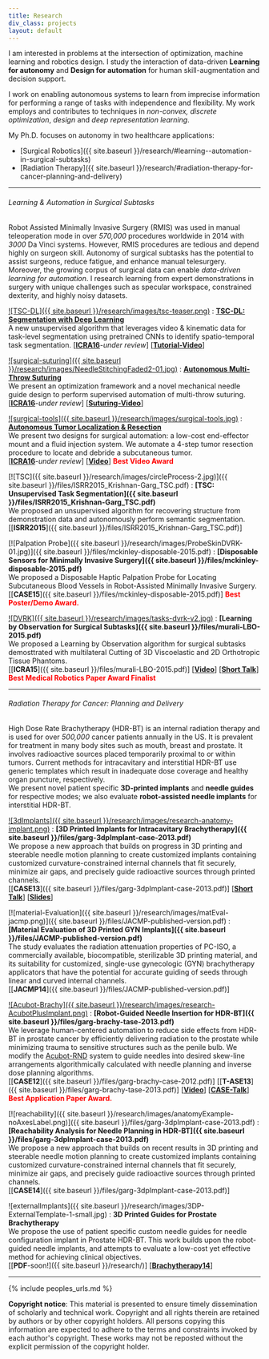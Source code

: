 ```yaml
---
title: Research
div_class: projects
layout: default
---
```


I am interested in problems at the intersection of optimization, machine learning and robotics design. I study the interaction of data-driven **Learning for autonomy** and **Design for automation** for human skill-augmentation and decision support. 

I work on enabling autonomous systems to learn from imprecise information for performing a range of tasks with independence and flexibility. My work employs and contributes to techniques in *non-convex, discrete optimization*, *design* and *deep representation learning*.  

My Ph.D. focuses on autonomy in two healthcare applications:  
- [Surgical Robotics]({{ site.baseurl }}/research/#learning--automation-in-surgical-subtasks)  
- [Radiation Therapy]({{ site.baseurl }}/research/#radiation-therapy-for-cancer-planning-and-delivery)

<!-- My research spans \textbf{Operations Research}, \textbf{Computer Science} and \textbf{Design}, combining theory with experiments.
 The goal of my work is analysis of decision and design problems in human-machine collaboration and skill-augmentation, with a focus on healthcare.
I study integration of algorithms with hardware design for applications in medical robotics and healthcare.   -->

<!-- Specifically, I have studied algorithmically grounded solutions for integration of autonomy in internal radiotherapy for cancer and subtask automation in Robot-assisted minimally invasive surgery (RMIS).  -->

---

###### Learning & Automation in Surgical Subtasks

Robot Assisted Minimally Invasive Surgery (RMIS) was used in manual teleoperation mode in over *570,000* procedures worldwide in 2014 with *3000* Da Vinci systems. However, RMIS procedures are tedious and depend highly on surgeon skill. Autonomy of surgical subtasks has the potential to assist surgeons, reduce fatigue, and enhance manual telesurgery. Moreover, the growing corpus of surgical data can enable *data-driven learning for automation*. I research learning from expert demonstrations in surgery with unique challenges such as specular workspace, constrained dexterity, and highly noisy datasets.

<!-- Currently, robot-assisted minimally invasive surgery (RMIS) devices are controlled by surgeons in a local tele-operation mode. Procedures often last multiple hours and highly depend on surgeon skill. Autonomy of surgical subtasks has the potential to assist surgeons, reduce fatigue, and facilitate supervised autonomy for tele-surgery.  We consider learning task representations as **milestones** from demonstrations and use multimodal sensory input for classification of success criterion. The goal of this work is semi-supervised learning of *necessary* conditions of success, eventually allowing demonstrations to be **Actor Agnostic**. -->

[![TSC-DL]({{ site.baseurl }}/research/images/tsc-teaser.png)](http://berkeleyautomation.github.io/tsc-dl/)
: **[TSC-DL: Segmentation with Deep Learning](http://berkeleyautomation.github.io/tsc-dl/)**  
 A new unsupervised algorithm that leverages video & kinematic data for task-level segmentation using pretrained CNNs to identify spatio-temporal task segmentation.
\[[**ICRA16**](http://berkeleyautomation.github.io/tsc-dl/)-*under review*\] \[[**Tutorial-Video**](https://www.youtube.com/watch?v=L561cJh7DLE)\] 

[![surgical-suturing]({{ site.baseurl }}/research/images/NeedleStitchingFaded2-01.jpg)](http://berkeleyautomation.github.io/amts/)
: **[Autonomous Multi-Throw Suturing](http://berkeleyautomation.github.io/amts/)**  
We present an optimization framework and a novel mechanical needle guide design to perform supervised automation of multi-throw suturing.  
\[[**ICRA16**](http://berkeleyautomation.github.io/amts/)-*under review*\] \[[**Suturing-Video**](https://www.youtube.com/watch?v=z1ehShXFToc)\] 

[![surgical-tools]({{ site.baseurl }}/research/images/surgical-tools.jpg)](http://berkeleyautomation.github.io/surgical-tools/)
: **[Autonomous Tumor Localization & Resection](http://berkeleyautomation.github.io/surgical-tools/)**  
We present two designs for surgical automation: a low-cost end-effector mount and a fluid injection system.  We automate a 4-step tumor resection procedure to locate and debride a subcutaneous tumor.  
\[[**ICRA16**](http://berkeleyautomation.github.io/surgical-tools/)-*under review*\] \[[**Video**](https://www.youtube.com/watch?v=YiPq9t0tR3U)\] **<font color="red">Best Video Award</font>** 

[![TSC]({{ site.baseurl }}/research/images/circleProcess-2.jpg)]({{ site.baseurl }}/files/ISRR2015_Krishnan-Garg_TSC.pdf)
: **[TSC: Unsupervised Task Segmentation]({{ site.baseurl }}/files/ISRR2015_Krishnan-Garg_TSC.pdf)**  
We proposed an unsupervised algorithm for recovering structure from demonstration data and autonomously perform semantic segmentation.  
\[[**ISRR2015**]({{ site.baseurl }}/files/ISRR2015_Krishnan-Garg_TSC.pdf)\] 

[![Palpation Probe]({{ site.baseurl }}/research/images/ProbeSkinDVRK-01.jpg)]({{ site.baseurl }}/files/mckinley-disposable-2015.pdf)
: **[Disposable Sensors for Minimally Invasive Surgery]({{ site.baseurl }}/files/mckinley-disposable-2015.pdf)**  
We proposed a Disposable Haptic Palpation Probe for Locating Subcutaneous Blood Vessels in Robot-Assisted Minimally Invasive Surgery.  
\[[**CASE15**]({{ site.baseurl }}/files/mckinley-disposable-2015.pdf)\] **<font color="red">Best Poster/Demo Award.</font>**

[![DVRK]({{ site.baseurl }}/research/images/tasks-dvrk-v2.jpg)](http://www.youtube.com/watch?v=beVWB6NtAaA)
: **[Learning by Observation for Surgical Subtasks]({{ site.baseurl }}/files/murali-LBO-2015.pdf)**  
We proposed a Learning by Observation algorithm for surgical subtasks demosttrated with multilateral Cutting of 3D Viscoelastic and 2D Orthotropic Tissue Phantoms.  
\[[**ICRA15**]({{ site.baseurl }}/files/murali-LBO-2015.pdf)\] \[[**Video**](http://www.youtube.com/watch?v=beVWB6NtAaA)\] \[[**Short Talk**](https://youtu.be/Eye92IXOkxE)\]  
**<font color="red">Best Medical Robotics Paper Award Finalist</font>**

---

###### Radiation Therapy for Cancer: Planning and Delivery

High Dose Rate Brachytherapy (HDR-BT) is an internal radiation therapy and is used for over *500,000* cancer patients annually in the US. It is prevalent for treatment in many body sites such as mouth, breast and prostate. It involves radioactive sources placed temporarily proximal to or within tumors. 
Current methods for intracavitary and interstitial HDR-BT use generic templates which result in inadequate dose coverage and healthy organ puncture, respectively.  
We present novel patient specific **3D-printed implants** and **needle guides** for respective modes; we also evaluate **robot-assisted needle implants** for interstitial HDR-BT. 
<!-- Further, we pose the treatment planning for problem as a discrete conic optimization to achieve optimality guarantees.  -->

[![3dImplants]({{ site.baseurl }}/research/images/research-anatomy-implant.png)](https://youtu.be/sLnrddnAGks?list=PLOyuQaVrp4qqNdUbezfWvP8qtmKDuYzLS)
: **[3D Printed Implants for Intracavitary Brachytherapy]({{ site.baseurl }}/files/garg-3dpImplant-case-2013.pdf)**  
We propose a new approach that builds on progress in 3D printing and steerable needle motion planning to create customized implants containing customized curvature-constrained internal channels that fit securely, minimize air gaps, and precisely guide radioactive sources through printed channels.  
\[[**CASE13**]({{ site.baseurl }}/files/garg-3dpImplant-case-2013.pdf)\] \[[**Short Talk**](https://youtu.be/sLnrddnAGks?list=PLOyuQaVrp4qqNdUbezfWvP8qtmKDuYzLS)\] \[[**Slides**](http://www.eecs.berkeley.edu/XRG/BEARS/2014/presentations/garg.pptx)\]

[![material-Evaluation]({{ site.baseurl }}/research/images/matEval-jacmp.png)]({{ site.baseurl }}/files/JACMP-published-version.pdf)
: **[Material Evaluation of 3D Printed GYN Implants]({{ site.baseurl }}/files/JACMP-published-version.pdf)**  
The study evaluates the radiation attenuation properties of PC-ISO, a commercially available, biocompatible, sterilizable 3D printing material, and its suitability for customized, single-use gynecologic (GYN) brachytherapy applicators that have the potential for accurate guiding of seeds through linear and curved internal channels.  
\[[**JACMP14**]({{ site.baseurl }}/files/JACMP-published-version.pdf)\]

[![Acubot-Brachy]({{ site.baseurl }}/research/images/research-AcubotPlusImplant.png)](https://youtu.be/Kk_wHiu8nGg)
: **[Robot-Guided Needle Insertion for HDR-BT]({{ site.baseurl }}/files/garg-brachy-tase-2013.pdf)**  
We leverage human-centered automation to reduce side effects from HDR-BT in prostate cancer by efficiently delivering radiation to the prostate while minimizing trauma to sensitive structures such as the penile bulb. We modify the [Acubot-RND](http://urobotics.urology.jhu.edu/projects/RND/) system to guide needles into desired skew-line arrangements algorithmically calculated with needle planning and inverse dose planning algorithms.  
\[[**CASE12**]({{ site.baseurl }}/files/garg-brachy-case-2012.pdf)\] \[[**T-ASE13**]({{ site.baseurl }}/files/garg-brachy-tase-2013.pdf)\] \[[**Video**](https://youtu.be/Kk_wHiu8nGg)\] \[[**CASE-Talk**](https://youtu.be/TGEIRpbuS_I)\]  
**<font color="red">Best Application Paper Award.</font>**

[![reachability]({{ site.baseurl }}/research/images/anatomyExample-noAxesLabel.png)]({{ site.baseurl }}/files/garg-3dpImplant-case-2013.pdf)
: **[Reachability Analysis for Needle Planning in HDR-BT]({{ site.baseurl }}/files/garg-3dpImplant-case-2013.pdf)**  
We propose a new approach that builds on recent results in 3D printing and steerable needle motion planning to create customized implants containing customized curvature-constrained internal channels that fit securely, minimize air gaps, and precisely
guide radioactive sources through printed channels.  
\[[**CASE14**]({{ site.baseurl }}/files/garg-3dpImplant-case-2013.pdf)\]

<!--![externalImplants]({{ site.baseurl }}/research/images/comingSoon.jpg) -->
![externalImplants]({{ site.baseurl }}/research/images/3DP-ExternalTemplate-1-small.jpg)
: **3D Printed Guides for Prostate Brachytherapy**  
We propose the use of patient specific custom needle guides for needle configuration implant in Prostate HDR-BT. This work builds upon the robot-guided needle implants, and attempts to evaluate a low-cost yet effective method for achieving clinical objectives.  
\[[**PDF**-soon!]({{ site.baseurl }}/research/)\] \[[**Brachytherapy14**](http://www.sciencedirect.com/science/article/pii/S1538472114004863)\] 

---

{% include peoples_urls.md %}
<div id="footer">
<b>Copyright notice</b>: This material is presented to ensure timely dissemination of scholarly and technical work. Copyright and all rights therein are retained by authors or by other copyright holders. All persons copying this information are expected to adhere to the terms and constraints invoked by each author's copyright. These works may not be reposted without the explicit permission of the copyright holder.
</div>
